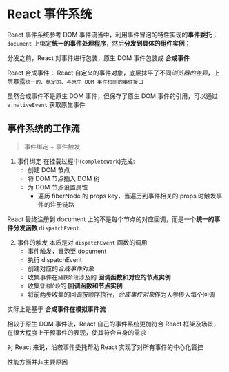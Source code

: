 # React 事件系统

React 事件系统参考 DOM 事件流当中，利用事件冒泡的特性实现的**事件委托**；       
`document` 上绑定**统一的事件处理程序**，然后**分发到具体的组件实例**；

分发之前，React 对事件进行包装，原生 DOM 事件包装成 **合成事件**

React 合成事件：
  React 自定义的事件对象，底层抹平了不同*浏览器的差异*，上层暴露`统一的、稳定的、与原生 DOM 事件相同的事件接口`

虽然合成事件不是原生 DOM 事件，但保存了原生 DOM 事件的引用，可以通过 `e.nativeEvent` 获取原生事件


## 事件系统的工作流
> 事件绑定 + 事件触发

1. 事件绑定
在挂载过程中(`completeWork`)完成:
    - 创建 DOM 节点
    - 将 DOM 节点插入 DOM 树
    - 为 DOM 节点设置属性
      - 遍历 fiberNode 的 props key，当遍历到事件相关的 props 时触发事件的注册链路

React 最终注册到 document 上的不是每个节点的对应回调，而是一个**统一的事件分发函数** `dispatchEvent`

2. 事件的触发
本质是对 `dispatchEvent` 函数的调用
    - 事件触发，冒泡至 document
    - 执行 dispatchEvent
    - 创建对应的*合成事件对象*
    - 收集事件在`捕获阶段`涉及的 **回调函数和对应的节点实例**
    - 收集`冒泡阶段`的 **回调函数和节点实例**
    - 将前两步收集的回调按顺序执行，*合成事件对象*作为入参传入每个回调

实际上是基于 **合成事件在模拟事件流**

相较于原生 DOM 事件流，React 自己的事件系统更加符合 React 框架及场景，在很大程度上干预事件的表现，使其符合自身的需求

对 React 来说，沿袭事件委托帮助 React 实现了对所有事件的中心化管控

性能方面并非主要原因